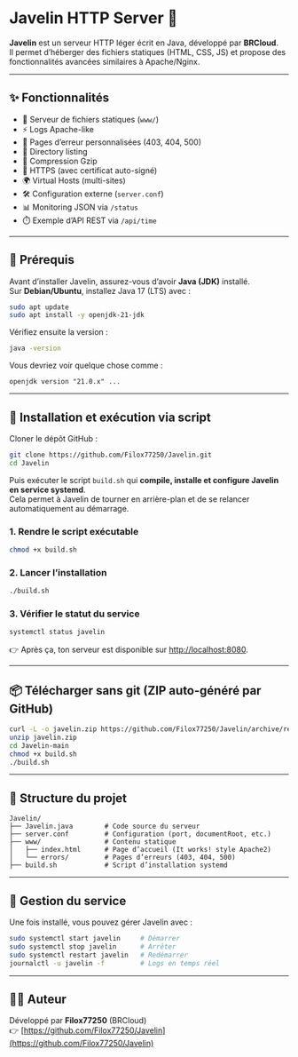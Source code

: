 # Javelin HTTP Server 🚀

**Javelin** est un serveur HTTP léger écrit en Java, développé par **BRCloud**.  
Il permet d’héberger des fichiers statiques (HTML, CSS, JS) et propose des fonctionnalités avancées similaires à Apache/Nginx.

---

## ✨ Fonctionnalités
- 📂 Serveur de fichiers statiques (`www/`)
- ⚡ Logs Apache-like
- 📄 Pages d’erreur personnalisées (403, 404, 500)
- 📑 Directory listing
- 🔄 Compression Gzip
- 🔐 HTTPS (avec certificat auto-signé)
- 🌍 Virtual Hosts (multi-sites)
- 🛠️ Configuration externe (`server.conf`)
- 📊 Monitoring JSON via `/status`
- ⏱️ Exemple d’API REST via `/api/time`

---

## 🔧 Prérequis

Avant d’installer Javelin, assurez-vous d’avoir **Java (JDK)** installé.  
Sur **Debian/Ubuntu**, installez Java 17 (LTS) avec :

```bash
sudo apt update
sudo apt install -y openjdk-21-jdk
```

Vérifiez ensuite la version :

```bash
java -version
```

Vous devriez voir quelque chose comme :

```
openjdk version "21.0.x" ...
```

---

## 🚀 Installation et exécution via script

Cloner le dépôt GitHub :  

```bash
git clone https://github.com/Filox77250/Javelin.git
cd Javelin
```

Puis exécuter le script `build.sh` qui **compile, installe et configure Javelin en service systemd**.  
Cela permet à Javelin de tourner en arrière-plan et de se relancer automatiquement au démarrage.

### 1. Rendre le script exécutable
```bash
chmod +x build.sh
```

### 2. Lancer l’installation
```bash
./build.sh
```

### 3. Vérifier le statut du service
```bash
systemctl status javelin
```

👉 Après ça, ton serveur est disponible sur [http://localhost:8080](http://localhost:8080).

---

## 📦 Télécharger sans git (ZIP auto-généré par GitHub)

```bash
curl -L -o javelin.zip https://github.com/Filox77250/Javelin/archive/refs/heads/main.zip
unzip javelin.zip
cd Javelin-main
chmod +x build.sh
./build.sh
```

---

## 📂 Structure du projet
```
Javelin/
├── Javelin.java        # Code source du serveur
├── server.conf         # Configuration (port, documentRoot, etc.)
├── www/                # Contenu statique
│   ├── index.html      # Page d’accueil (It works! style Apache2)
│   └── errors/         # Pages d’erreurs (403, 404, 500)
├── build.sh            # Script d’installation systemd
```

---

## 🔧 Gestion du service

Une fois installé, vous pouvez gérer Javelin avec :

```bash
sudo systemctl start javelin     # Démarrer
sudo systemctl stop javelin      # Arrêter
sudo systemctl restart javelin   # Redémarrer
journalctl -u javelin -f         # Logs en temps réel
```

---

## 👨‍💻 Auteur
Développé par **Filox77250** (BRCloud)  
👉 [https://github.com/Filox77250/Javelin](https://github.com/Filox77250/Javelin)
